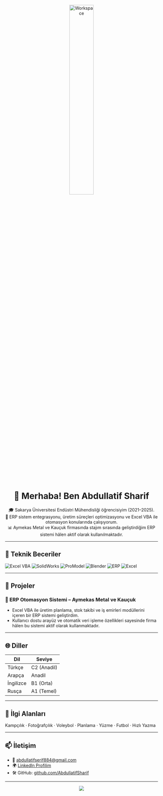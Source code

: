 <div align="center">

<img src="https://github.com/SP-XD/SP-XD/blob/main/images/dev-working_rounded.gif?raw=true" alt="Workspace" width="40%"/><br> 

# 👋 Merhaba! Ben Abdullatif Sharif

🎓 Sakarya Üniversitesi Endüstri Mühendisliği öğrencisiyim (2021–2025).  
🔧 ERP sistem entegrasyonu, üretim süreçleri optimizasyonu ve Excel VBA ile otomasyon konularında çalışıyorum.  
📊 Aymekas Metal ve Kauçuk firmasında stajım sırasında geliştirdiğim ERP sistemi hâlen aktif olarak kullanılmaktadır.

</div>

---

## 🚀 Teknik Beceriler

![Excel VBA](https://img.shields.io/badge/Excel_VBA-orange?style=flat&logo=microsoft-excel&logoColor=white)
![SolidWorks](https://img.shields.io/badge/SolidWorks-red?style=flat&logo=solidworks&logoColor=white)
![ProModel](https://img.shields.io/badge/ProModel-blue?style=flat)
![Blender](https://img.shields.io/badge/Blender-3D-orange?style=flat&logo=blender&logoColor=white)
![ERP](https://img.shields.io/badge/ERP_System-grey?style=flat)
![Excel](https://img.shields.io/badge/Excel-green?style=flat&logo=microsoft-excel&logoColor=white)

---

## 🧠 Projeler

### 🔹 ERP Otomasyon Sistemi – Aymekas Metal ve Kauçuk
- Excel VBA ile üretim planlama, stok takibi ve iş emirleri modüllerini içeren bir ERP sistemi geliştirdim.
- Kullanıcı dostu arayüz ve otomatik veri işleme özellikleri sayesinde firma hâlen bu sistemi aktif olarak kullanmaktadır.

---

## 🌐 Diller

| Dil      | Seviye       |
|----------|--------------|
| Türkçe   | C2 (Anadil)  |
| Arapça   | Anadil       |
| İngilizce| B1 (Orta)    |
| Rusça    | A1 (Temel)   |

---

## 🎯 İlgi Alanları

Kampçılık · Fotoğrafçılık · Voleybol · Planlama · Yüzme · Futbol · Hızlı Yazma

---

## 📫 İletişim

- 📧 abdullatifserif884@gmail.com  
- 🌍 [LinkedIn Profilim](https://www.linkedin.com/in/abdullatif-sharif-863888238/)  
- 🛠️ GitHub: [github.com/AbdullatifSharif](https://github.com/AbdullatifSharif)

---

<div align="center">
  <img src="https://komarev.com/ghpvc/?username=AbdullatifSharif&style=flat&color=orange&label=PROFILE+VIEWS"/>
</div>
